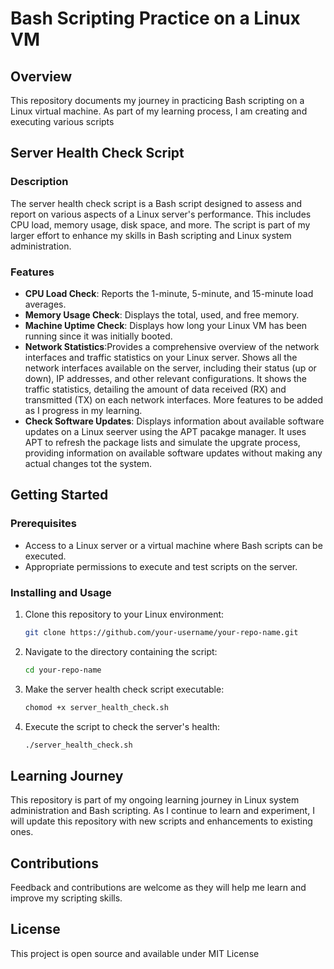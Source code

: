 # Bash Scripting Practice on a Linux VM

## Overview
This repository documents my journey in practicing Bash scripting on a Linux virtual machine. As part of my learning process, I am creating and executing various scripts

## Server Health Check Script

### Description
The server health check script is a Bash script designed to assess and report on various aspects of a Linux server's performance. This includes CPU load, memory usage, disk space, and more. The script is part of my larger effort to enhance my skills in Bash scripting and Linux system administration.

### Features
- **CPU Load Check**: Reports the 1-minute, 5-minute, and 15-minute load averages.
- **Memory Usage Check**: Displays the total, used, and free memory.
- **Machine Uptime Check**: Displays how long your Linux VM has been running since it was initially booted. 
- **Network Statistics**:Provides a comprehensive overview of the network interfaces and traffic statistics on your Linux server. Shows all the  network interfaces available on the server, including their status (up or down), IP addresses, and other relevant configurations. It shows the traffic statistics, detailing the amount of data received (RX) and transmitted (TX) on each network interfaces.
More features to be added as I progress in my learning.
- **Check Software Updates**: Displays information about available software updates on a Linux seerver using the APT pacakge manager. It uses APT to refresh the package lists and simulate the upgrate process, providing information on available software updates without making any actual changes tot the system. 

## Getting Started

### Prerequisites
- Access to a Linux server or a virtual machine where Bash scripts can be executed.
- Appropriate permissions to execute and test scripts on the server.

### Installing and Usage
1. Clone this repository to your Linux environment:
   ```bash
   git clone https://github.com/your-username/your-repo-name.git
   ```
2. Navigate to the directory containing the script:
   ```bash
   cd your-repo-name
   ```
3. Make the server health check script executable:
   ```bash 
   chomod +x server_health_check.sh
   ```
4. Execute the script to check the server's health:
   ```bash
   ./server_health_check.sh
   ```

## Learning Journey
This repository is part of my ongoing learning journey in Linux system administration and Bash scripting. As I continue to learn and experiment, I will update this repository with new scripts and enhancements to existing ones.

## Contributions
Feedback and contributions are welcome as they will help me learn and improve my scripting skills.

## License 
This project is open source and available under MIT License 


